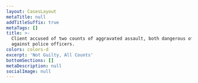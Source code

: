```yaml
---
layout: CasesLayout
metaTitle: null
addTitleSuffix: true
metaTags: []
title: >-
  Client accused of two counts of aggravated assault, both dangerous offenses,
  against police officers.
colors: colors-d
excerpt: 'Not Guilty, All Counts'
bottomSections: []
metaDescription: null
socialImage: null
---
```

